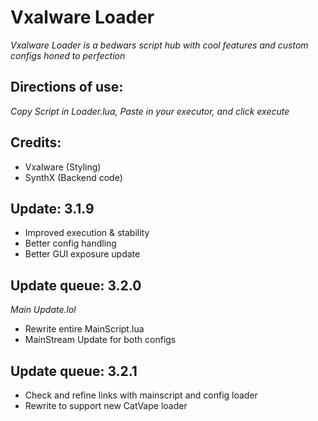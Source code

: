 # Vxalware Loader
*Vxalware Loader is a bedwars script hub with cool features and custom configs honed to perfection*
## Directions of use:
*Copy Script in Loader.lua, Paste in your executor, and click execute*
## Credits:
- Vxalware (Styling)
- SynthX (Backend code)
## Update: 3.1.9
- Improved execution & stability
- Better config handling
- Better GUI exposure update
## Update queue: 3.2.0
*Main Update.lol*
- Rewrite entire MainScript.lua
- MainStream Update for both configs
## Update queue: 3.2.1
- Check and refine links with mainscript and config loader
- Rewrite to support new CatVape loader
